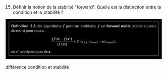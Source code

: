 15. Définir la notion de la stabilité "forward". Quelle est la distinction entre la condition et la_stabilité ?

![forward_stable](../images/forward_stable.png)

différence condition et stabilité
